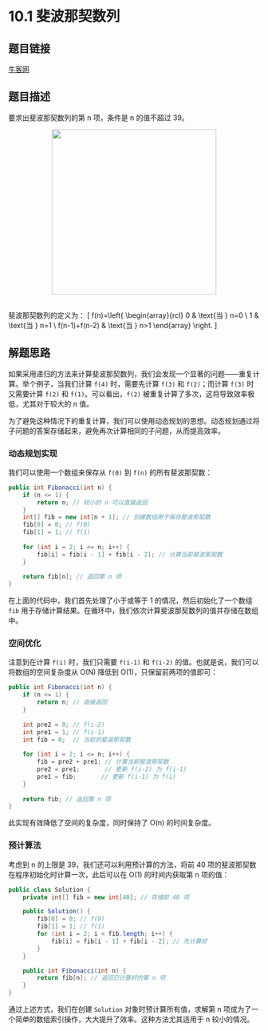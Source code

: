 # 10.1 斐波那契数列

## 题目链接

[牛客网](https://www.nowcoder.com/practice/c6c7742f5ba7442aada113136ddea0c3?tpId=13&tqId=11160&tPage=1&rp=1&ru=/ta/coding-interviews&qru=/ta/coding-interviews/question-ranking&from=cyc_github)

## 题目描述

要求出斐波那契数列的第 n 项，条件是 n 的值不超过 39。

<div align="center"> <img src="https://cs-notes-1256109796.cos.ap-guangzhou.myqcloud.com/45be9587-6069-4ab7-b9ac-840db1a53744.jpg" width="330px"> </div><br>

斐波那契数列的定义为：
\[ 
f(n)=\left\{
\begin{array}{rcl}
0 & \text{当 } n=0 \\
1 & \text{当 } n=1 \\
f(n-1)+f(n-2) & \text{当 } n>1
\end{array}
\right. 
\]

## 解题思路

如果采用递归的方法来计算斐波那契数列，我们会发现一个显著的问题——重复计算。举个例子，当我们计算 `f(4)` 时，需要先计算 `f(3)` 和 `f(2)`；而计算 `f(3)` 时又需要计算 `f(2)` 和 `f(1)`。可以看出，`f(2)` 被重复计算了多次，这将导致效率极低，尤其对于较大的 n 值。

为了避免这种情况下的重复计算，我们可以使用动态规划的思想。动态规划通过将子问题的答案存储起来，避免再次计算相同的子问题，从而提高效率。

### 动态规划实现

我们可以使用一个数组来保存从 `f(0)` 到 `f(n)` 的所有斐波那契数：

```java
public int Fibonacci(int n) {
    if (n <= 1) {
        return n; // 较小的 n 可以直接返回
    }
    int[] fib = new int[n + 1]; // 创建数组用于保存斐波那契数
    fib[0] = 0; // f(0)
    fib[1] = 1; // f(1)
    
    for (int i = 2; i <= n; i++) {
        fib[i] = fib[i - 1] + fib[i - 2]; // 计算当前斐波那契数
    }
    
    return fib[n]; // 返回第 n 项
}
```

在上面的代码中，我们首先处理了小于或等于 1 的情况，然后初始化了一个数组 `fib` 用于存储计算结果。在循环中，我们依次计算斐波那契数列的值并存储在数组中。

### 空间优化

注意到在计算 `f(i)` 时，我们只需要 `f(i-1)` 和 `f(i-2)` 的值。也就是说，我们可以将数组的空间复杂度从 O(N) 降低到 O(1)，只保留前两项的值即可：

```java
public int Fibonacci(int n) {
    if (n <= 1) {
        return n; // 直接返回
    }
    
    int pre2 = 0; // f(i-2)
    int pre1 = 1; // f(i-1)
    int fib = 0;  // 当前的斐波那契数
    
    for (int i = 2; i <= n; i++) {
        fib = pre2 + pre1; // 计算当前斐波那契数
        pre2 = pre1;       // 更新 f(i-2) 为 f(i-1)
        pre1 = fib;       // 更新 f(i-1) 为 f(i)
    }
    
    return fib; // 返回第 n 项
}
```

此实现有效降低了空间的复杂度，同时保持了 O(n) 的时间复杂度。

### 预计算法

考虑到 n 的上限是 39，我们还可以利用预计算的方法，将前 40 项的斐波那契数在程序初始化时计算一次，此后可以在 O(1) 的时间内获取第 n 项的值：

```java
public class Solution {
    private int[] fib = new int[40]; // 存储前 40 项

    public Solution() {
        fib[0] = 0; // f(0)
        fib[1] = 1; // f(1)
        for (int i = 2; i < fib.length; i++) {
            fib[i] = fib[i - 1] + fib[i - 2]; // 先计算好
        }
    }

    public int Fibonacci(int n) {
        return fib[n]; // 返回已计算好的第 n 项
    }
}
```

通过上述方式，我们在创建 `Solution` 对象时预计算所有值，求解第 n 项成为了一个简单的数组索引操作，大大提升了效率。这种方法尤其适用于 n 较小的情况。